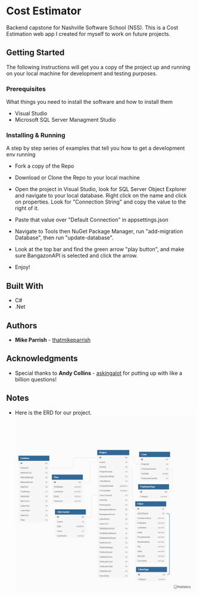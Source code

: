 # Cost Estimator

Backend capstone for Nashville Software School (NSS). This is a Cost Estimation web app I created for myself to work on future projects.

## Getting Started

The following instructions will get you a copy of the project up and running on your local machine for development and testing purposes.

### Prerequisites

What things you need to install the software and how to install them

* Visual Studio
* Microsoft SQL Server Managment Studio

### Installing & Running

A step by step series of examples that tell you how to get a development env running

* Fork a copy of the Repo
* Download or Clone the Repo to your local machine
* Open the project in Visual Studio, look for SQL Server Object Explorer and navigate to your local database. Right click on the name and click on properties. Look for "Connection String" and copy the value to the right of it.
* Paste that value over "Default Connection" in appsettings.json
* Navigate to Tools then NuGet Package Manager, run "add-migration Database", then run "update-database".
* Look at the top bar and find the green arrow "play button", and make sure BangazonAPI is selected and click the arrow.

* Enjoy!

## Built With

* C#
* .Net

## Authors

* **Mike Parrish** - [thatmikeparrish](https://github.com/thatmikeparrish)

## Acknowledgments

* Special thanks to **Andy Collins** - [askingalot](https://github.com/askingalot) for putting up with like a billion questions!

## Notes

* Here is the ERD for our project.
![Cost Estimator ERD](https://github.com/thatmikeparrish/Capstone/blob/master/erd.png)
